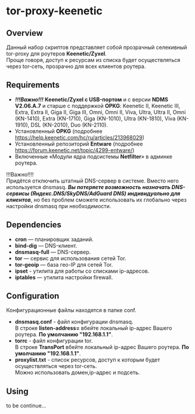 # tor-proxy-keenetic
## Overview  

 Данный набор скриптов представляет собой прозрачный селекивный tor-proxy для роутеров **Keenetic/Zyxel**.  
 Проще говоря, доступ к ресурсам из списка будет осуществляться через tor-сеть, прозрачно для всех клиентов роутера.

## Requirements

* ***!!!Важно!!!***  **Keenetic/Zyxel с USB-портом** и с версии **NDMS V2.06.А.7** и старше с поддержкой **OPKG**:
Keenetic II, Keenetic III, Extra, Extra II, Giga II, Giga III, Omni, Omni II, Viva, Ultra, Ultra II, Omni (KN-1410), Extra (KN-1710), Giga (KN-1010), Ultra (KN-1810), Viva (KN-1910), DSL (KN-2010), Duo (KN-2110).
* Установленный **OPKG** (подробнее https://help.keenetic.com/hc/ru/articles/213968029)
* Установленный репозиторий **Entware** (подробнее https://forum.keenetic.net/topic/4299-entware/)
* Включенные «Модули ядра подсистемы **Netfilter**» в админке роутера.

!!!Важно!!!!  
Придётся отключить штатный DNS-сервер в системе. Вместо него используется dnsmasq.
***Вы потеряете возможность назначать DNS-сервисы (Яндекс.DNS/SkyDNS/AdGuard DNS) индивидуально для клиентов***, но без проблем сможете использовать их глобально через настройки dnsmasq при необходимости.

## Dependencies

* **cron** — планировщик заданий.
* **bind-dig** — DNS-клиент.
* **dnsmasq-full** — DNS-сервер.
* **tor** — сервис для использования сетей Tor.
* **tor-geoip** — база гео-IP для сетей Tor.
* **ipset** - утилита для работы со списками ip-адресов.
* **iptables** — утилита настройки firewall.

## Configuration  
Конфигурационные файлы находятся в папке conf.  
* **dnsmasq.conf** - файл конфигурации dnsmasq.  
В строке **listen-address=** вбейте локальный ip-адрес Вашего роутера. **По умолчанию "192.168.1.1"**.
* **torrc** - файл конфигурации tor.  
В строке **TransPort** вбейте локальный ip-адрес Вашего роутера. **По умолчанию "192.168.1.1"**.
* **proxylist.txt** - список ресурсов, доступ к которым будет осуществляться через tor-сеть.  
Можно использовать домен,ip-адрес и подсеть.

## Using

to be continue...